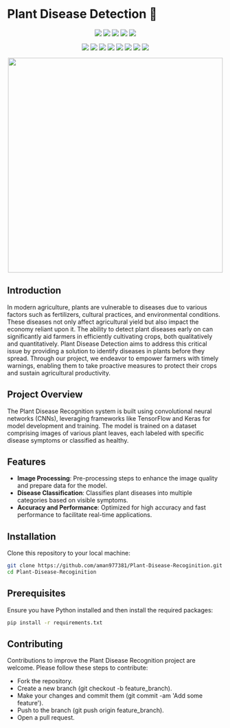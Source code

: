 # Plant Disease Detection 🌱

<div align="center">

<a href="https://github.com/aman977381/Plant-Disease-Detection"><img src="https://badges.frapsoft.com/os/v1/open-source.svg?v=103"></a>
<a href="https://github.com/aman977381/Plant-Disease-Detection"><img src="https://img.shields.io/badge/Built%20by-developers%20%3C%2F%3E-0059b3"></a>
<a href="https://github.com/aman977381/Plant-Disease-Detection"><img src="https://img.shields.io/static/v1.svg?label=Contributions&message=Welcome&color=green"></a>
<a href="https://github.com/aman977381/"><img src="https://img.shields.io/badge/Maintained%3F-yes-brightgreen.svg?v=103"></a>
<a href="https://github.com/aman977381/Plant-Disease-Detection"><img src="https://img.shields.io/badge/PR's%3F-Welcomed-brightgreen.svg?v=103"></a>

<a href="https://github.com/aman977381/Plant-Disease-Detection/watchers"><img src="https://img.shields.io/github/watchers/aman977381/Plant-Disease-Detection?style=flat"></a> 
<a href="https://github.com/aman977381/Plant-Disease-Detection/graphs/contributors"><img src="https://img.shields.io/github/contributors/aman977381/Plant-Disease-Detection?color=brightgreen"></a>
<a href="https://github.com/aman977381/Plant-Disease-Detection/stargazers"><img src="https://img.shields.io/github/stars/aman977381/Plant-Disease-Detection?color=0059b3"></a>
<a href="https://github.com/aman977381/Plant-Disease-Detection/network/members"><img src="https://img.shields.io/github/forks/aman977381/Plant-Disease-Detection?color=green"></a>
<a href="https://github.com/aman977381/Plant-Disease-Detection/issues"><img src="https://img.shields.io/github/issues/aman977381/Plant-Disease-Detection?color=0059b3"></a>
<a href="https://github.com/aman977381/Plant-Disease-Detection/issues?q=is%3Aissue+is%3Aclosed"><img src="https://img.shields.io/github/issues-closed-raw/aman977381/Plant-Disease-Detection?color=green"></a>
<a href="https://github.com/aman977381/Plant-Disease-Detection/pulls"><img src="https://img.shields.io/github/issues-pr/aman977381/Plant-Disease-Detection?color=brightgreen"></a>
<a href="https://github.com/aman977381/Plant-Disease-Detection/pulls?q=is%3Apr+is%3Aclosed"><img src="https://img.shields.io/github/issues-pr-closed-raw/aman977381/Plant-Disease-Detection?color=0059b3"></a> 
</div>
<p align=center>
<img src="https://www.ischool.berkeley.edu/sites/default/files/styles/sidebar/public/sproject_teaser_image/reversed.jpg?itok=PUQO4hDJ" hieght=400, width=500>
</p>


## Introduction

<p> In modern agriculture, plants are vulnerable to diseases due to various factors such as fertilizers, cultural practices, and environmental conditions. These diseases not only affect agricultural yield but also impact the economy reliant upon it. The ability to detect plant diseases early on can significantly aid farmers in efficiently cultivating crops, both qualitatively and quantitatively. Plant Disease Detection aims to address this critical issue by providing a solution to identify diseases in plants before they spread. Through our project, we endeavor to empower farmers with timely warnings, enabling them to take proactive measures to protect their crops and sustain agricultural productivity. </p>


## Project Overview

The Plant Disease Recognition system is built using convolutional neural networks (CNNs), leveraging frameworks like TensorFlow and Keras for model development and training. The model is trained on a dataset comprising images of various plant leaves, each labeled with specific disease symptoms or classified as healthy.

## Features

- **Image Processing**: Pre-processing steps to enhance the image quality and prepare data for the model.
- **Disease Classification**: Classifies plant diseases into multiple categories based on visible symptoms.
- **Accuracy and Performance**: Optimized for high accuracy and fast performance to facilitate real-time applications.

## Installation

Clone this repository to your local machine:

```bash
git clone https://github.com/aman977381/Plant-Disease-Recoginition.git
cd Plant-Disease-Recoginition
```


## Prerequisites
Ensure you have Python installed and then install the required packages:
```bash
pip install -r requirements.txt
```

## Contributing
Contributions to improve the Plant Disease Recognition project are welcome. Please follow these steps to contribute:

- Fork the repository.
- Create a new branch (git checkout -b feature_branch).
- Make your changes and commit them (git commit -am 'Add some feature').
- Push to the branch (git push origin feature_branch).
- Open a pull request.
